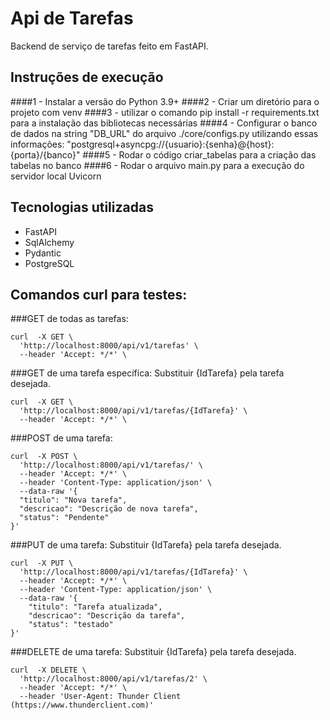 # Api de Tarefas
Backend de serviço de tarefas feito em FastAPI.

## Instruções de execução
####1 - Instalar a versão do Python 3.9+
####2 - Criar um diretório para o projeto com venv
####3 - utilizar o comando pip install -r requirements.txt para a instalação das bibliotecas necessárias
####4 - Configurar o banco de dados na string "DB_URL" do arquivo ./core/configs.py utilizando essas informações: "postgresql+asyncpg://{usuario}:{senha}@{host}:{porta}/{banco}"
####5 - Rodar o código criar_tabelas para a criação das tabelas no banco
####6 - Rodar o arquivo main.py para a execução do servidor local Uvicorn

## Tecnologias utilizadas
- FastAPI
- SqlAlchemy
- Pydantic
- PostgreSQL

## Comandos curl para testes:

###GET de todas as tarefas:
```
curl  -X GET \
  'http://localhost:8000/api/v1/tarefas' \
  --header 'Accept: */*' \
```

###GET de uma tarefa específica:
Substituir {IdTarefa} pela tarefa desejada.
```
curl  -X GET \
  'http://localhost:8000/api/v1/tarefas/{IdTarefa}' \
  --header 'Accept: */*' \
```

###POST de uma tarefa:
```
curl  -X POST \
  'http://localhost:8000/api/v1/tarefas/' \
  --header 'Accept: */*' \
  --header 'Content-Type: application/json' \
  --data-raw '{
  "titulo": "Nova tarefa",
  "descricao": "Descrição de nova tarefa",
  "status": "Pendente"
}'
```

###PUT de uma tarefa:
Substituir {IdTarefa} pela tarefa desejada.
```
curl  -X PUT \
  'http://localhost:8000/api/v1/tarefas/{IdTarefa}' \
  --header 'Accept: */*' \
  --header 'Content-Type: application/json' \
  --data-raw '{
    "titulo": "Tarefa atualizada",
    "descricao": "Descrição da tarefa",
    "status": "testado"
}'
```

###DELETE de uma tarefa:
Substituir {IdTarefa} pela tarefa desejada.
```
curl  -X DELETE \
  'http://localhost:8000/api/v1/tarefas/2' \
  --header 'Accept: */*' \
  --header 'User-Agent: Thunder Client (https://www.thunderclient.com)'
```